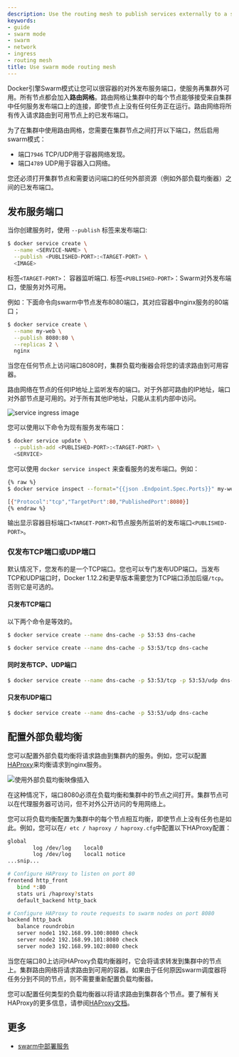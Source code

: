 ```yaml
---
description: Use the routing mesh to publish services externally to a swarm
keywords:
- guide
- swarm mode
- swarm
- network
- ingress
- routing mesh
title: Use swarm mode routing mesh
---
```

Docker引擎Swarm模式让您可以很容器的对外发布服务端口，使服务再集群外可用。所有节点都会加入**路由网格**。路由网格让集群中的每个节点能够接受来自集群中任何服务发布端口上的连接，即使节点上没有任何任务正在运行。路由网络将所有传入请求路由到可用节点上的已发布端口。

为了在集群中使用路由网格，您需要在集群节点之间打开以下端口，然后启用swarm模式：

* 端口`7946` TCP/UDP用于容器网络发现。
* 端口`4789` UDP用于容器入口网络。

您还必须打开集群节点和需要访问端口的任何外部资源（例如外部负载均衡器）之间的已发布端口。

## 发布服务端口

当你创建服务时，使用 `--publish` 标签来发布端口:

```bash
$ docker service create \
  --name <SERVICE-NAME> \
  --publish <PUBLISHED-PORT>:<TARGET-PORT> \
  <IMAGE>
```

标签`<TARGET-PORT>`： 容器监听端口.
标签`<PUBLISHED-PORT>`：Swarm对外发布端口，使服务对外可用。

例如：下面命令向swarm中节点发布8080端口，其对应容器中nginx服务的80端口；

```bash
$ docker service create \
  --name my-web \
  --publish 8080:80 \
  --replicas 2 \
  nginx
```
当您在任何节点上访问端口8080时，集群负载均衡器会将您的请求路由到可用容器。

路由网络在节点的任何IP地址上监听发布的端口。对于外部可路由的IP地址，端口对外部节点是可用的。对于所有其他IP地址，只能从主机内部中访问。

![service ingress image](images/ingress-routing-mesh.png)

您可以使用以下命令为现有服务发布端口：

```bash
$ docker service update \
  --publish-add <PUBLISHED-PORT>:<TARGET-PORT> \
  <SERVICE>
```

您可以使用 `docker service inspect` 来查看服务的发布端口。例如：

```bash
{% raw %}
$ docker service inspect --format="{{json .Endpoint.Spec.Ports}}" my-web

[{"Protocol":"tcp","TargetPort":80,"PublishedPort":8080}]
{% endraw %}
```

输出显示容器目标端口`<TARGET-PORT>`和节点服务所监听的发布端口`<PUBLISHED-PORT>`。

### 仅发布TCP端口或UDP端口

默认情况下，您发布的是一个TCP端口。您也可以专门发布UDP端口。当发布TCP和UDP端口时，Docker 1.12.2和更早版本需要您为TCP端口添加后缀`/tcp`。否则它是可选的。


#### 只发布TCP端口

以下两个命令是等效的。

```bash
$ docker service create --name dns-cache -p 53:53 dns-cache

$ docker service create --name dns-cache -p 53:53/tcp dns-cache
```

#### 同时发布TCP、UDP端口

```bash
$ docker service create --name dns-cache -p 53:53/tcp -p 53:53/udp dns-cache
```

#### 只发布UDP端口

```bash
$ docker service create --name dns-cache -p 53:53/udp dns-cache
```

## 配置外部负载均衡
您可以配置外部负载均衡将请求路由到集群内的服务。例如，您可以配置[HAProxy](http://www.haproxy.org)来均衡请求到nginx服务。

![使用外部负载均衡映像插入](images/ingress-lb.png)

在这种情况下，端口8080必须在负载均衡和集群中的节点之间打开。集群节点可以在代理服务器可访问，但不对外公开访问的专用网络上。

您可以将负载均衡配置为集群中的每个节点相互均衡，即使节点上没有任务也是如此。例如，您可以在`/ etc / haproxy / haproxy.cfg`中配置以下HAProxy配置：

```bash
global
        log /dev/log    local0
        log /dev/log    local1 notice
...snip...

# Configure HAProxy to listen on port 80
frontend http_front
   bind *:80
   stats uri /haproxy?stats
   default_backend http_back

# Configure HAProxy to route requests to swarm nodes on port 8080
backend http_back
   balance roundrobin
   server node1 192.168.99.100:8080 check
   server node2 192.168.99.101:8080 check
   server node3 192.168.99.102:8080 check
```
当您在端口80上访问HAProxy负载均衡器时，它会将请求转发到集群中的节点上。集群路由网络将请求路由到可用的容器。如果由于任何原因swarm调度器将任务分到不同的节点，则不需要重新配置负载均衡器。

您可以配置任何类型的负载均衡器以将请求路由到集群各个节点。要了解有关HAProxy的更多信息，请参阅[HAProxy文档](https://cbonte.github.io/haproxy-dconv/)。


## 更多

* [swarm中部署服务](services.md)
